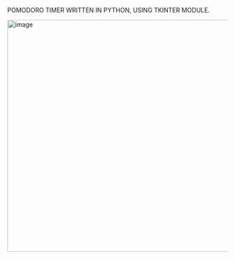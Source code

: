 POMODORO TIMER WRITTEN IN PYTHON, USING TKINTER MODULE.


<img width="530" alt="image" src="https://user-images.githubusercontent.com/108498295/181648160-b0ed9a87-3d76-41a4-9bed-35481a469476.png">
